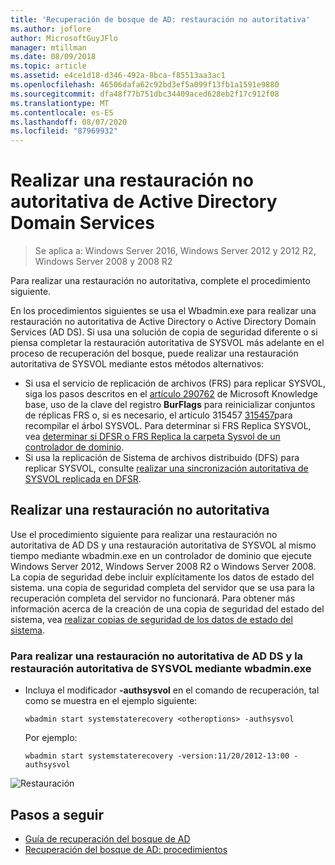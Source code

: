 ```yaml
---
title: 'Recuperación de bosque de AD: restauración no autoritativa'
ms.author: joflore
author: MicrosoftGuyJFlo
manager: mtillman
ms.date: 08/09/2018
ms.topic: article
ms.assetid: e4ce1d18-d346-492a-8bca-f85513aa3ac1
ms.openlocfilehash: 46506dafa62c92bd3ef5a099f13fb1a1591e9880
ms.sourcegitcommit: dfa48f77b751dbc34409aced628eb2f17c912f08
ms.translationtype: MT
ms.contentlocale: es-ES
ms.lasthandoff: 08/07/2020
ms.locfileid: "87969932"
---
```

# <a name="performing-a-nonauthoritative-restore-of-active-directory-domain-services"></a>Realizar una restauración no autoritativa de Active Directory Domain Services

>Se aplica a: Windows Server 2016, Windows Server 2012 y 2012 R2, Windows Server 2008 y 2008 R2

Para realizar una restauración no autoritativa, complete el procedimiento siguiente.

En los procedimientos siguientes se usa el Wbadmin.exe para realizar una restauración no autoritativa de Active Directory o Active Directory Domain Services (AD DS). Si usa una solución de copia de seguridad diferente o si piensa completar la restauración autoritativa de SYSVOL más adelante en el proceso de recuperación del bosque, puede realizar una restauración autoritativa de SYSVOL mediante estos métodos alternativos:

- Si usa el servicio de replicación de archivos (FRS) para replicar SYSVOL, siga los pasos descritos en el [artículo 290762](https://go.microsoft.com/fwlink/?LinkId=148443) de Microsoft Knowledge base, uso de la clave del registro **BurFlags** para reinicializar conjuntos de réplicas FRS o, si es necesario, el artículo 315457 [315457](https://support.microsoft.com/kb/315457)para recompilar el árbol SYSVOL. Para determinar si FRS Replica SYSVOL, vea [determinar si DFSR o FRS Replica la carpeta Sysvol de un controlador de dominio](/windows/win32/vss/backing-up-and-restoring-an-frs-replicated-sysvol-folder#determining_whether_a_domain_controller_s_sysvol_folder_is_replicated_by_dfsr_or_frs).
- Si usa la replicación de Sistema de archivos distribuido (DFS) para replicar SYSVOL, consulte [realizar una sincronización autoritativa de SYSVOL replicada en DFSR](AD-Forest-Recovery-Authoritative-Recovery-SYSVOL.md).

## <a name="performing-a-nonauthoritative-restore"></a>Realizar una restauración no autoritativa

Use el procedimiento siguiente para realizar una restauración no autoritativa de AD DS y una restauración autoritativa de SYSVOL al mismo tiempo mediante wbadmin.exe en un controlador de dominio que ejecute Windows Server 2012, Windows Server 2008 R2 o Windows Server 2008. La copia de seguridad debe incluir explícitamente los datos de estado del sistema. una copia de seguridad completa del servidor que se usa para la recuperación completa del servidor no funcionará. Para obtener más información acerca de la creación de una copia de seguridad del estado del sistema, vea [realizar copias de seguridad de los datos de estado del sistema](AD-Forest-Recovery-Backing-up-System-State.md).

### <a name="to-perform-a-nonauthoritative-restore-of-ad-ds-and-authoritative-restore-of-sysvol-using-wbadminexe"></a>Para realizar una restauración no autoritativa de AD DS y la restauración autoritativa de SYSVOL mediante wbadmin.exe

- Incluya el modificador **-authsysvol** en el comando de recuperación, tal como se muestra en el ejemplo siguiente:

   ```
   wbadmin start systemstaterecovery <otheroptions> -authsysvol
   ```

   Por ejemplo:

   ```
   wbadmin start systemstaterecovery -version:11/20/2012-13:00 -authsysvol
   ```

![Restauración](media/AD-Forest-Recovery-Nonauthoritative-Restore/nonauth.png)

## <a name="next-steps"></a>Pasos a seguir

- [Guía de recuperación del bosque de AD](AD-Forest-Recovery-Guide.md)
- [Recuperación del bosque de AD: procedimientos](AD-Forest-Recovery-Procedures.md)
